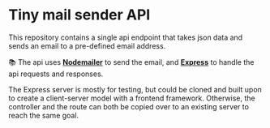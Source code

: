 # Tiny mail sender API

This repository contains a single api endpoint that takes json data and sends an email to a pre-defined email address.

📚 The api uses **[Nodemailer](https://nodemailer.com/about/)** to send the email, and **[Express](https://expressjs.com/)** to handle the api requests and responses.

The Express server is mostly for testing, but could be cloned and built upon to create a client-server model with a frontend framework. Otherwise, the controller and the route can both be copied over to an existing server to reach the same goal.